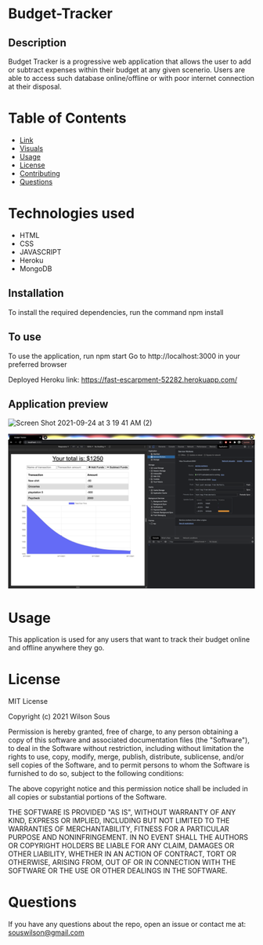 # Budget-Tracker
## Description
Budget Tracker is a progressive web application that allows the user to add or subtract expenses within their budget at any given scenerio. Users are able to access such database online/offline or with poor internet connection at their disposal.

  # Table of Contents 
  * [Link](#Link)
  * [Visuals](#Visuals)
  * [Usage](#usage)
  * [License](#license)
  * [Contributing](#contributing)
  * [Questions](#questions)

   # Technologies used
   - HTML
   - CSS
   - JAVASCRIPT
   - Heroku
   - MongoDB

## Installation 
To install the required dependencies, run the command npm install
## To use
To use the application, run npm start
Go to http://localhost:3000 in your preferred browser

Deployed Heroku link: https://fast-escarpment-52282.herokuapp.com/

## Application preview
![Screen Shot 2021-09-24 at 3 19 41 AM (2)](https://user-images.githubusercontent.com/78562158/134634418-5d2144f1-6c13-4fb1-a8db-9dd930ebe879.png)


<img src="images/screenshot.png">

  # Usage
  ​This application is used for any users that want to track their budget online and offline anywhere they go.

  # License
MIT License

Copyright (c) 2021 Wilson Sous

Permission is hereby granted, free of charge, to any person obtaining a copy of this software and associated documentation files (the "Software"), to deal in the Software without restriction, including without limitation the rights to use, copy, modify, merge, publish, distribute, sublicense, and/or sell copies of the Software, and to permit persons to whom the Software is furnished to do so, subject to the following conditions:

The above copyright notice and this permission notice shall be included in all copies or substantial portions of the Software.

THE SOFTWARE IS PROVIDED "AS IS", WITHOUT WARRANTY OF ANY KIND, EXPRESS OR IMPLIED, INCLUDING BUT NOT LIMITED TO THE WARRANTIES OF MERCHANTABILITY, FITNESS FOR A PARTICULAR PURPOSE AND NONINFRINGEMENT. IN NO EVENT SHALL THE AUTHORS OR COPYRIGHT HOLDERS BE LIABLE FOR ANY CLAIM, DAMAGES OR OTHER LIABILITY, WHETHER IN AN ACTION OF CONTRACT, TORT OR OTHERWISE, ARISING FROM, OUT OF OR IN CONNECTION WITH THE SOFTWARE OR THE USE OR OTHER DEALINGS IN THE SOFTWARE.

  # Questions
  If you have any questions about the repo, open an issue or contact me at: souswilson@gmail.com
